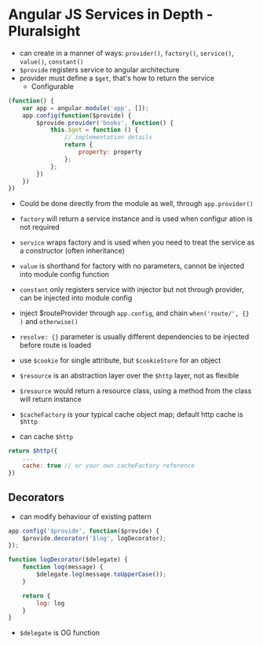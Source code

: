 # Angular JS Services in Depth - Pluralsight

* can create in a manner of ways: `provider()`, `factory()`, `service()`, `value()`, `constant()`
* `$provide` registers service to angular architecture
* provider must define a `$get`, that's how to return the service
    * Configurable 
``` javascript
(function() {
    var app = angular.module('app', []);
    app.config(function($provide) {
        $provide.provider('books', function() {
            this.$get = function () {
                // implementation details
                return {
                    property: property
                };
            };
        })
    })
})
```
* Could be done directly from the module as well, through `app.provider()`
* `factory` will return a service instance and is used when configur  ation is not required
* `service` wraps factory and is used when you need to treat the service as a constructor (often inheritance)
* `value` is shorthand for factory with no parameters, cannot be injected into module config function
* `constant` only registers service with injector but not through provider, can be injected into module config

* inject $routeProvider through `app.config`, and chain `when('route/', {} )` and `otherwise()`
* `resolve: {}` parameter is usually different dependencies to be injected before route is loaded
* use `$cookie` for single attribute, but `$cookieStore` for an object
* `$resource` is an abstraction layer over the `$http` layer, not as flexible
* `$resource` would return a resource class, using a method from the class will return instance

* `$cacheFactory` is your typical cache object map; default http cache is `$http`
* can cache `$http`
``` javascript
return $http({
    ...
    cache: true // or your own cacheFactory reference
})
```

## Decorators
* can modify behaviour of existing pattern
```javascript 
app.config('$provide', function($provide) { 
    $provide.decorator('$log', logDecorator);
});

function logDecorator($delegate) {
    function log(message) {
        $delegate.log(message.toUpperCase());
    }

    return {
        log: log
    }
}
```
* `$delegate` is OG function